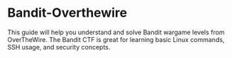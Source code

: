 # Bandit-Overthewire

This guide will help you understand and solve Bandit wargame levels from OverTheWire. The Bandit CTF is great for learning basic Linux commands, SSH usage, and security concepts.
